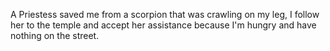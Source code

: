 A Priestess saved me from a scorpion that was crawling on my leg, I follow her to the temple and accept her assistance because I'm hungry and have nothing on the street.